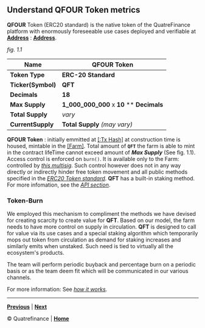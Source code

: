 
## Understand QFOUR Token metrics
**QFOUR** Token (ERC20 standard) is the native token of the QuatreFinance platform with enormously foreseeable use cases deployed and verifiable at **[Address](http://avascan.com)** : **[Address](http://avascan.com)**. 

_fig. 1.1_

**Name** | **QFOUR Token**
-------- | ---------------
**Token Type** | **ERC-20 Standard**
**Ticker(Symbol)** | **QFT**
**Decimals** | **18**
**Max Supply** | **1_000_000_000** x **10** ** **Decimals**
**Total Supply** | _vary_
**CurrentSupply** | **Total Supply** _(may vary)_

**QFOUR Token** : initially emmitted at [[:Tx Hash]](http://avascan.com) at construction time is housed, mintable in the [[Farm]](http://avascan.com). Total amount of **`QFT`** the farm is able to mint in the contract lifeTime cannot exceed amount of **_Max Supply_** (See fig. 1.1). Access control is enforced on `burn()`. It is available only to the Farm: controlled by _[this multisig]()_. Such control however does not in any way directly or indirectly hinder free token movement and all public methods specified in the _[ERC20 Token standard]()_. **QFT** has a built-in staking method. For more infomation, see the _[API section]()_.

### Token-Burn
We employed this mechanism to compliment the methods we have devised for creating scarcity to create value for **QFT**. Based on our model, the farm needs to have more control on supply in circulation. **QFT** is designed to call for value via its use cases and a special staking algorithm which temporarily mops out token from circulation as demand for staking increases and similarly emits when unstaked. Such need is tied to virtually all the ecosystem's products.

The team will perform periodic buyback and percentage burn on a periodic basis or as the team deem fit which will be communicated in our various channels.

For more information: See _[how it works]()_.

----------------------

**[Previous]()** | **[Next]()**

:copyright: Quatrefinance | **[Home](https://github.com/Quatre-Finance/Q-paper#concept-overview)**
